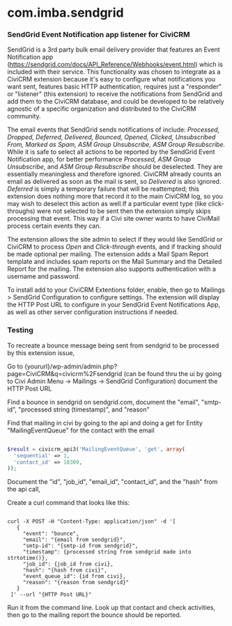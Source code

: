 # com.imba.sendgrid
<h3>SendGrid Event Notification app listener for CiviCRM</h3>

SendGrid is a 3rd party bulk email delivery provider that features an Event Notification app (https://sendgrid.com/docs/API_Reference/Webhooks/event.html) which is included with their service. This functionality was chosen to integrate as a CiviCRM extension because it's easy to configure what notifications you want sent, features basic HTTP authentication, requires just a "responder" or "listener" (this extension) to receive the notifications from SendGrid and add them to the CiviCRM database, and could be developed to be relatively agnostic of a specific organization and distributed to the CiviCRM community.

The email events that SendGrid sends notifications of include: _Processed, Dropped, Deferred, Delivered, Bounced, Opened, Clicked, Unsubscribed From, Marked as Spam, ASM Group Unsubscribe, ASM Group Resubscribe._ While it is safe to select all actions to be reported by the SendGrid Event Notification app, for better performance _Processed, ASM Group Unsubscribe_, and _ASM Group Resubscribe_ should be deselected. They are essentially meaningless and therefore ignored. CiviCRM already counts an email as delivered as soon as the mail is sent, so _Delivered_ is also ignored. _Deferred_ is simply a temporary failure that will be reattempted; this extension does nothing more that record it to the main CiviCRM log, so you may wish to deselect this action as well.If a particular event type (like click-throughs) were not selected to be sent then the extension simply skips processing that event. This way if a Civi site owner wants to have CiviMail process certain events they can.

The extension allows the site admin to select if they would like SendGrid or CiviCRM to process _Open_ and _Click-through_ events, and if tracking should be made optional per mailing. The extension adds a Mail Spam Report template and includes spam reports on the Mail Summary and the Detailed Report for the mailing. The extension also supports authentication with a username and password.

To install add to your CiviCRM Extentions folder, enable, then go to Mailings > SendGrid Configuration to configure settings. The extension will display the HTTP Post URL to configure in your SendGrid Event Notifications App, as well as other server configuration instructions if needed.


### Testing

To recreate a bounce message being sent from sendgrid to be processed by this extension issue,

Go to {yoururl}/wp-admin/admin.php?page=CiviCRM&q=civicrm%2Fsendgrid (can be found thru the ui by going to Civi Admin Menu -> Mailings -> SendGrid Configuration) document the HTTP Post URL

Find a bounce in sendgrid on sendgrid.com, document the "email", "smtp-id", "processed string (timestamp)", and "reason"

Find that mailing in civi by going to the api and doing a get for Entity "MailingEventQueue" for the contact with the email

```php

$result = civicrm_api3('MailingEventQueue', 'get', array(
  'sequential' => 1,
  'contact_id' => 18309,
));

```
Document the "id", "job_id", "email_id", "contact_id", and the "hash" from the api call,

Create a curl command that looks like this:

```

curl -X POST -H "Content-Type: application/json" -d '[
   {
     "event": "bounce",
     "email": "{email from sendgrid}",
     "smtp-id": "{smtp-id from sendgrid}",
     "timestamp": {processed string from sendgrid made into strtotime()},
     "job_id": {job_id from civi},
     "hash": "{hash from civi}",
     "event_queue_id": {id from civi},
     "reason": "{reason from sendgrid}"
   }
 ]' --url "{HTTP Post URL}"

```

Run it from the command line. Look up that contact and check activities, then go to the mailing report the bounce should be reported.
